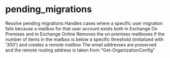 # pending_migrations
Resolve pending migrations
Handles cases where a specific user migration fails because a mailbox for that user account exists both in Exchange On Premises and in Exchange Online
Removes the on premises mailboxes if the number of items in the mailbox is below a specific threshold (initialized with '300') and creates a remote mailbox
The email addresses are preserved and the remote routing address is taken from "Get-OrganizationConfig"
